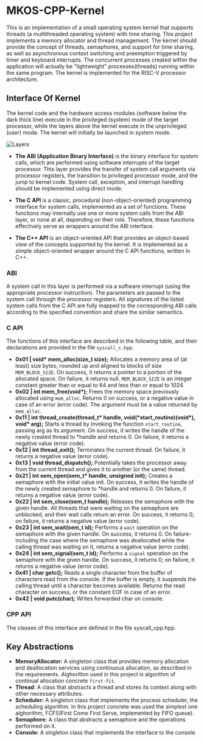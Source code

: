 # MKOS-CPP-Kernel

This is an implementation of a small operating system kernel that supports threads (a multithreaded operating system) with time sharing. This project implements a memory allocator and thread management. The kernel should provide the concept of threads, semaphores, and support for time sharing, as well as asynchronous context switching and preemption triggered by timer and keyboard interrupts. The concurrent processes created within the application will actually be "lightweight" processes(threads) running within the same program. The kernel is implemented for the RISC-V processor architecture.

## Interface Of Kernel

The kernel code and the hardware access modules (software below the dark thick line) execute in the privileged (system) mode of the target processor, while the layers above the kernel execute in the unprivileged (user) mode. The kernel will initially be launched in system mode.

![Layers](https://github.com/user-attachments/assets/7a9e7713-889c-4dfe-b80e-1a2112ebfc6f)


- **The ABI (Application Binary Interface)** is the binary interface for system calls, which are performed using software interrupts of the target processor. This layer provides the transfer of system call arguments via processor registers, the transition to privileged processor mode, and the jump to kernel code. System call, exception, and interrupt handling should be implemented using direct mode.

- **The C API** is a classic, procedural (non-object-oriented) programming interface for system calls, implemented as a set of functions. These functions may internally use one or more system calls from the ABI layer, or none at all, depending on their role. Therefore, these functions effectively serve as wrappers around the ABI interface.

- **The C++ API** is an object-oriented API that provides an object-based view of the concepts supported by the kernel. It is implemented as a simple object-oriented wrapper around the C API functions, written in C++.

### ABI

A system call in this layer is performed via a software interrupt (using the appropriate processor instruction). The parameters are passed to the system call through the processor registers.
All signatures of the listed system calls from the C API are fully mapped to the corresponding ABI calls according to the specified convention and share the similar semantics.

### C API

The functions of this interface are described in the following table, and their declarations are provided in the file `syscall_c.hpp`.

- **0x01 | void\* mem_alloc(size_t size);** Allocates a memory area of (at least) size bytes, rounded up and aligned to blocks of size `MEM_BLOCK_SIZE`. On success, it returns a pointer to a portion of the allocated space. On failure, it returns null. `MEM_BLOCK_SIZE` is an integer constant greater than or equal to 64 and less than or equal to 1024.
- **0x02 | int mem_free(void\*);** Frees the memory space previously allocated using `mem_alloc`. Returns 0 on success, or a negative value in case of an error (error code). The argument must be a value returned by `mem_alloc`.
- **0x11 | int thread_create(thread_t\* handle, void(\*start_routine)(void\*), void\* arg);** Starts a thread by invoking the function `start_routine`, passing arg as its argument. On success, it writes the handle of the newly created thread to \*handle and returns 0. On failure, it returns a negative value (error code).
- **0x12 | int thread_exit();** Terminates the current thread. On failure, it returns a negative value (error code).
- **0x13 | void thread_dispatch();** Potentially takes the processor away from the current thread and gives it to another (or the same) thread.
- **0x21 | int sem_open(sem_t\* handle, unsigned init);** Creates a semaphore with the initial value init. On success, it writes the handle of the newly created semaphore to \*handle and returns 0. On failure, it returns a negative value (error code).
- **0x22 | int sem_close(sem_t handle);** Releases the semaphore with the given handle. All threads that were waiting on the semaphore are unblocked, and their wait calls return an error. On success, it returns 0; on failure, it returns a negative value (error code).
- **0x23 | int sem_wait(sem_t id);** Performs a `wait` operation on the semaphore with the given handle. On success, it returns 0. On failure-including the case where the semaphore was deallocated while the calling thread was waiting on it, returns a negative value (error code).
- **0x24 | int sem_signal(sem_t id);** Performs a `signal` operation on the semaphore with the given handle. On success, it returns 0; on failure, it returns a negative value (error code).
- **0x41 | char getc();** Reads a single character from the buffer of characters read from the console. If the buffer is empty, it suspends the calling thread until a character becomes available. Returns the read character on success, or the constant EOF in case of an error.
- **0x42 | void putc(char);** Writes forwarded char on console.

### CPP API

The classes of this interface are defined in the file syscall_cpp.hpp.

## Key Abstractions

- **MemoryAllocator:** A singleton class that provides memory allocation and deallocation services using continuous allocation, as described in the requirements. Alghorithm used in this project is algorithm of continual allocation concrete `first-fit`.
- **Thread**: A class that abstracts a thread and stores its context along with other necessary attributes.
- **Scheduler:** A singleton class that implements the process scheduler, the scheduling algorithm. In this project concrete was used the simplest one alghorithm, FCFS(First Come First Serve, implemented by FIFO queue).
- **Semaphore:** A class that abstracts a semaphore and the operations performed on it.
- **Console:** A singleton class that implements the interface to the console.
